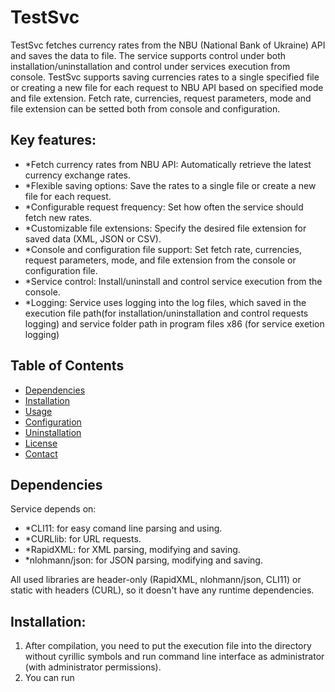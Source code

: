 # TestSvc

TestSvc fetches currency rates from the NBU (National Bank of Ukraine) API and saves the data to file. The service supports control under both installation/uninstallation and control under services execution from console. TestSvc supports saving currencies rates to a single specified file or creating a new file for each request to NBU API based on specified mode and file extension. Fetch rate, currencies, request parameters, mode and file extension can be setted both from console and configuration.


## Key features:

- *Fetch currency rates from NBU API: Automatically retrieve the latest currency exchange rates.
- *Flexible saving options: Save the rates to a single file or create a new file for each request.
- *Configurable request frequency: Set how often the service should fetch new rates.
- *Customizable file extensions: Specify the desired file extension for saved data (XML, JSON or CSV).
- *Console and configuration file support: Set fetch rate, currencies, request parameters, mode, and file extension from the console or configuration file.
- *Service control: Install/uninstall and control service execution from the console.
- *Logging: Service uses logging into the log files, which saved in the execution file path(for installation/uninstallation and control requests logging) and service folder path in program files x86 (for service exetion logging)

## Table of Contents

- [Dependencies](#dependencies)
- [Installation](#installation)
- [Usage](#usage)
- [Configuration](#configuration)
- [Uninstallation](#uninstallation)
- [License](#license)
- [Contact](#contact)

## Dependencies

Service depends on:

- *CLI11: for easy comand line parsing and using.
- *CURLlib: for URL requests.
- *RapidXML: for XML parsing, modifying and saving.
- *nlohmann/json: for JSON parsing, modifying and saving.

All used libraries are header-only (RapidXML, nlohmann/json, CLI11) or static with headers (CURL), so it doesn't have any runtime dependencies.  

## Installation:

1. After compilation, you need to put the execution file into the directory without cyrillic symbols and run command line interface as administrator (with administrator permissions).
2. You can run 
